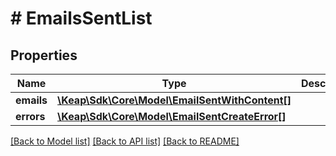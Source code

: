 # # EmailsSentList

## Properties

Name | Type | Description | Notes
------------ | ------------- | ------------- | -------------
**emails** | [**\Keap\Sdk\Core\Model\EmailSentWithContent[]**](EmailSentWithContent.md) |  | [optional]
**errors** | [**\Keap\Sdk\Core\Model\EmailSentCreateError[]**](EmailSentCreateError.md) |  | [optional]

[[Back to Model list]](../../README.md#models) [[Back to API list]](../../README.md#endpoints) [[Back to README]](../../README.md)
